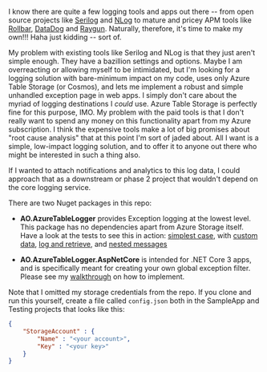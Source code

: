 I know there are quite a few logging tools and apps out there -- from open source projects like [Serilog](https://serilog.net/) and [NLog](https://nlog-project.org/) to mature and pricey APM tools like [Rollbar](https://rollbar.com/), [DataDog](https://www.datadoghq.com/) and [Raygun](https://raygun.com/). Naturally, therefore, it's time to make my own!!! Haha just kidding -- sort of.

My problem with existing tools like Serilog and NLog is that they just aren't simple enough. They have a bazillion settings and options. Maybe I am overreacting or allowing myself to be intimidated, but I'm looking for a logging solution with bare-minimum impact on my code,  uses only Azure Table Storage (or Cosmos), and lets me implement a robust and simple unhandled exception page in web apps. I simply don't care about the myriad of logging destinations I *could* use. Azure Table Storage is perfectly fine for this purpose, IMO. My problem with the paid tools is that I don't really want to spend any money on this functionality apart from my Azure subscription. I think the expensive tools make a lot of big promises about "root cause analysis" that at this point I'm sort of jaded about. All I want is a simple, low-impact logging solution, and to offer it to anyone out there who might be interested in such a thing also.

If I wanted to attach notifications and analytics to this log data, I could approach that as a downstream or phase 2 project that wouldn't depend on the core logging service.

There are two Nuget packages in this repo:

- **AO.AzureTableLogger** provides Exception logging at the lowest level. This package has no dependencies apart from Azure Storage itself. Have a look at the tests to see this in action: [simplest case](https://github.com/adamosoftware/AzureTableLogger/blob/master/Testing/LoggingTests.cs#L26), with [custom data](https://github.com/adamosoftware/AzureTableLogger/blob/master/Testing/LoggingTests.cs#L41), [log and retrieve](https://github.com/adamosoftware/AzureTableLogger/blob/master/Testing/LoggingTests.cs#L58), and [nested messages](https://github.com/adamosoftware/AzureTableLogger/blob/master/Testing/LoggingTests.cs#L75)

- **AO.AzureTableLogger.AspNetCore** is intended for .NET Core 3 apps, and is specifically meant for creating your own global exception filter. Please see my [walkthrough](https://github.com/adamosoftware/AzureTableLogger/wiki/SampleApp-walkthrough) on how to implement.

Note that I omitted my storage credentials from the repo. If you clone and run this yourself, create a file called `config.json` both in the SampleApp and Testing projects that looks like this:

```json
{
    "StorageAccount" : {
        "Name" : "<your account>",
        "Key" : "<your key>"
    }
}
```
